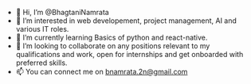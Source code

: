 - 👋 Hi, I’m @BhagtaniNamrata
- 👀 I’m interested in web developement, project management, AI and various IT roles.
- 🌱 I’m currently learning Basics of python and react-native.
- 💞️ I’m looking to collaborate on any positions relevant to my qualifications and work, open for internships and get onboarded with preferred skills.
- 📫 You can connect me on bnamrata.2n@gmail.com

<!---
BhagtaniNamrata/BhagtaniNamrata is a ✨ special ✨ repository because its `README.md` (this file) appears on your GitHub profile.
You can click the Preview link to take a look at your changes.
--->
